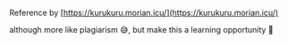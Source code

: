 Reference by [https://kurukuru.morian.icu/](https://kurukuru.morian.icu/)

although more like plagiarism 😅, but make this a learning opportunity 🙂
